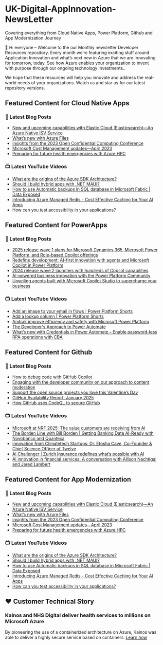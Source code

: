 # UK-Digital-AppInnovation-NewsLetter

Covering everything from Cloud Native Apps, Power Platform, Github and App Modernization Journey

👋 Hi everyone – Welcome to the our Monthly newsletter Developer Resources repository. Every month we’re featuring exciting stuff around Application Innovation and what’s next new in Azure that we are Innovating for tomorrow, today. See how Azure enables your organization to invent with purpose through our ongoing technology investments..


We hope that these resources will help you innovate and address the real-world needs of your organizations. Watch us and star us for our latest repository versions.

## Featured Content for Cloud Native Apps


### 📝 Latest Blog Posts

    
<!-- BLOGCNA:START -->
- [New and upcoming capabilities with Elastic Cloud (Elasticsearch)—An Azure Native ISV Service](https://azure.microsoft.com/blog/new-and-upcoming-capabilities-with-elastic-cloud-elasticsearch-an-azure-native-isv-service/)
- [What’s new with Azure Files](https://azure.microsoft.com/blog/what-s-new-with-azure-files/)
- [Insights from the 2023 Open Confidential Computing Conference](https://azure.microsoft.com/blog/insights-from-the-2023-open-confidential-computing-conference/)
- [Microsoft Cost Management updates—April 2023](https://azure.microsoft.com/blog/microsoft-cost-management-updates-april-2023/)
- [Preparing for future health emergencies with Azure HPC ](https://azure.microsoft.com/blog/preparing-for-future-health-emergencies-with-azure-hpc/)
<!-- BLOGCNA:END -->

### 📺 Latest YouTube Videos

 
<!-- YOUTUBECNA:START -->
- [What are the origins of the Azure SDK Architecture?](https://www.youtube.com/watch?v=8ToFcCM7fvc)
- [Should I build hybrid apps with .NET MAUI?](https://www.youtube.com/watch?v=ZBcBwDsElO4)
- [How to use Automatic backups in SQL database in Microsoft Fabric | Data Exposed](https://www.youtube.com/watch?v=GZn6_zDlrp4)
- [Introducing Azure Managed Redis - Cost Effective Caching for Your AI Apps](https://www.youtube.com/watch?v=8Ghl3jgJKvg)
- [How can you test accessibility in your applications?](https://www.youtube.com/watch?v=AYFkY5Ta_Cg)
<!-- YOUTUBECNA:END -->

##  Featured Content for PowerApps
### 📝 Latest Blog Posts
<!-- BLOGPOWER:START -->
- [2025 release wave 1 plans for Microsoft Dynamics 365, Microsoft Power Platform, and Role-based Copilot offerings](https://www.microsoft.com/en-us/dynamics-365/blog/business-leader/2025/01/23/2025-release-wave-1-plans-for-microsoft-dynamics-365-microsoft-power-platform-and-role-based-copilot-offerings/)
- [Redefine development: AI-first innovation with agents and Microsoft Copilot in Power Platform](https://www.microsoft.com/en-us/power-platform/blog/2024/11/19/redefine-development-ai-first-innovation-with-agents-and-microsoft-copilot-in-power-platform/)
- [2024 release wave 2 launches with hundreds of Copilot capabilities](https://www.microsoft.com/en-us/dynamics-365/blog/business-leader/2024/10/29/2024-release-wave-2-launches-with-hundreds-of-copilot-capabilities/)
- [AI-powered business innovation with the Power Platform Community](https://www.microsoft.com/en-us/power-platform/blog/2024/09/18/ai-powered-business-innovation-with-the-power-platform-community/)
- [Unveiling agents built with Microsoft Copilot Studio to supercharge your business](https://www.microsoft.com/en-us/microsoft-copilot/blog/copilot-studio/unveiling-copilot-agents-built-with-microsoft-copilot-studio-to-supercharge-your-business/)
<!-- BLOGPOWER:END -->
 ### 📺 Latest YouTube Videos
    
<!-- YOUTUBEPOWER:START -->
- [Add an image to your email in flows | Power Platform Shorts](https://www.youtube.com/watch?v=SX3xhckvP9E)
- [Add a lookup column | Power Platform Shorts](https://www.youtube.com/watch?v=E3nbySJNol8)
- [Amtrak improve efficiency and safety with Microsoft Power Platform](https://www.youtube.com/watch?v=292tyXQLie0)
- [The Developer&#39;s Approach to Power Automate](https://www.youtube.com/watch?v=pRotb0Wcehw)
- [What’s new with Credentials in Power Automate – Enable password-less RPA operations with CBA](https://www.youtube.com/watch?v=imoYNQmuj48)
<!-- YOUTUBEPOWER:END -->

##  Featured Content for Github
### 📝 Latest Blog Posts
<!-- BLOGGITHUB:START -->
- [How to debug code with GitHub Copilot](https://github.blog/ai-and-ml/github-copilot/how-to-debug-code-with-github-copilot/)
- [Engaging with the developer community on our approach to content moderation](https://github.blog/news-insights/policy-news-and-insights/engaging-with-the-developer-community-on-our-approach-to-content-moderation/)
- [Support the open source projects you love this Valentine’s Day](https://github.blog/open-source/support-the-open-source-projects-you-love-this-valentines-day/)
- [GitHub Availability Report: January 2025](https://github.blog/news-insights/company-news/github-availability-report-january-2025/)
- [How GitHub uses CodeQL to secure GitHub](https://github.blog/engineering/how-github-uses-codeql-to-secure-github/)
<!-- BLOGGITHUB:END -->
### 📺 Latest YouTube Videos
<!-- YOUTUBEGITHUB:START -->
- [Microsoft at NRF 2025: The value customers are receiving from AI](https://www.youtube.com/watch?v=6F0ejkAgN_8)
- [The Borden Line with Bill Borden | Getting Banking Data AI-Ready with Novobanco and Quantexa](https://www.youtube.com/watch?v=KaO4SAxqKLw)
- [Innovation from Climatetech Startups: Dr. Etosha Cave, Co-Founder &amp; Chief Science Officer of Twelve](https://www.youtube.com/watch?v=CscWCQcPIVY)
- [AI Challenger | Zurich Insurance redefines what’s possible with AI](https://www.youtube.com/watch?v=s5SepB5PXQ0)
- [AI innovation in financial services: A conversation with Allison Nachtigal and Jared Lambert](https://www.youtube.com/watch?v=ezH4QF6i4oA)
<!-- YOUTUBEGITHUB:END -->
##  Featured Content for App Modernization
### 📝 Latest Blog Posts
<!-- BLOGAPPMOD:START -->
- [New and upcoming capabilities with Elastic Cloud (Elasticsearch)—An Azure Native ISV Service](https://azure.microsoft.com/blog/new-and-upcoming-capabilities-with-elastic-cloud-elasticsearch-an-azure-native-isv-service/)
- [What’s new with Azure Files](https://azure.microsoft.com/blog/what-s-new-with-azure-files/)
- [Insights from the 2023 Open Confidential Computing Conference](https://azure.microsoft.com/blog/insights-from-the-2023-open-confidential-computing-conference/)
- [Microsoft Cost Management updates—April 2023](https://azure.microsoft.com/blog/microsoft-cost-management-updates-april-2023/)
- [Preparing for future health emergencies with Azure HPC ](https://azure.microsoft.com/blog/preparing-for-future-health-emergencies-with-azure-hpc/)
<!-- BLOGAPPMOD:END -->
### 📺 Latest YouTube Videos
<!-- YOUTUBEAPPMOD:START -->
- [What are the origins of the Azure SDK Architecture?](https://www.youtube.com/watch?v=8ToFcCM7fvc)
- [Should I build hybrid apps with .NET MAUI?](https://www.youtube.com/watch?v=ZBcBwDsElO4)
- [How to use Automatic backups in SQL database in Microsoft Fabric | Data Exposed](https://www.youtube.com/watch?v=GZn6_zDlrp4)
- [Introducing Azure Managed Redis - Cost Effective Caching for Your AI Apps](https://www.youtube.com/watch?v=8Ghl3jgJKvg)
- [How can you test accessibility in your applications?](https://www.youtube.com/watch?v=AYFkY5Ta_Cg)
<!-- YOUTUBEAPPMOD:END -->


## ♥️ Customer Technical Story 

### Kainos and NHS Digital deliver health services to millions on Microsoft Azure

By pioneering the use of a containerized architecture on Azure, Kainos was able to deliver a highly secure service based on containers. [Learn how](https://customers.microsoft.com/en-us/story/1368348549535774520-kainos-and-nhs-digital-deliver-health-services-to-millions-on-microsoft-azure)

